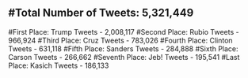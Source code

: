 #Total Number of Tweets: 5,321,449 
---
#First Place: Trump Tweets - 2,008,117
#Second Place: Rubio Tweets - 966,924
#Third Place: Cruz Tweets - 783,026
#Fourth Place: Clinton Tweets - 631,118
#Fifth Place: Sanders Tweets - 284,888
#Sixth Place: Carson Tweets - 266,662
#Seventh Place: Jeb! Tweets - 195,541
#Last Place: Kasich Tweets - 186,133
